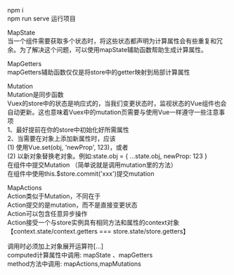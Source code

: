 npm i 
<br/>
npm run serve 运行项目

MapState<br/>
  当一个组件需要获取多个状态时，将这些状态都声明为计算属性会有些重复和冗余。为了解决这个问题，可以使用mapState辅助函数帮助生成计算属性。<br/>

MapGetters<br/>
  mapGetters辅助函数仅仅是将store中的getter映射到局部计算属性<br/>

Mutation<br/>
  Mutation是同步函数<br/>
  Vuex的store中的状态是响应式的，当我们变更状态时，监视状态的Vue组件也会自动更新。这也意味着Vuex中的mutation页需要与使用Vue一样遵守一些注意事项<br/>
    1、最好提前在你的store中初始化好所需属性<br/>
    2、当需要在对象上添加新属性时，应该<br/>
       (1) 使用Vue.set(obj, 'newProp', 123)，或者<br/>
       (2) 以新对象替换老对象。例如:state.obj = { ...state.obj, newProp: 123 }<br/>
  在组件中提交Mutation （简单说就是调用mutation里的方法）<br/>
  在组件中使用this.$store.commit('xxx')提交mutation<br/>

MapActions<br/>
  Action类似于Mutation，不同在于<br/>
  Action提交的是mutation，而不是直接变更状态<br/>
  Action可以包含任意异步操作<br/>
  Action接受一个与store实例具有相同方法和属性的context对象 【context.state/context.getters  ===  store.state/store.getters】<br/>

调用时必须加上对象展开运算符[...]<br/>
computed计算属性中调用: mapState 、mapGetters     <br/>
method方法中调用: mapActions,mapMutations  <br/>

